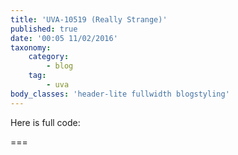 ```yaml
---
title: 'UVA-10519 (Really Strange)'
published: true
date: '00:05 11/02/2016'
taxonomy:
    category:
        - blog
    tag:
        - uva
body_classes: 'header-lite fullwidth blogstyling'
---
```


Here is full code:

===

```cpp

```